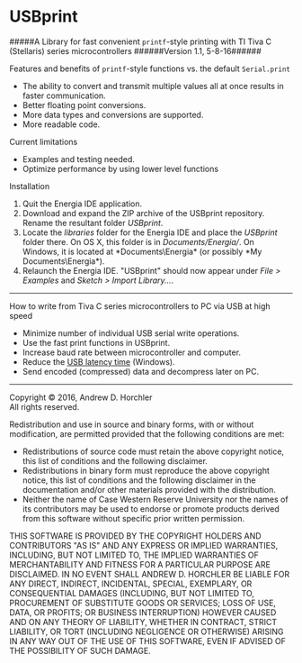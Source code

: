 USBprint
==========
#####A Library for fast convenient ```printf```-style printing with TI Tiva C (Stellaris) series microcontrollers
######Version 1.1, 5-8-16######

Features and benefits of ```printf```-style functions vs. the default ```Serial.print```
 - The ability to convert and transmit multiple values all at once results in faster communication.
 - Better floating point conversions.
 - More data types and conversions are supported.
 - More readable code.
 
Current limitations
 - Examples and testing needed.
 - Optimize performance by using lower level functions 

Installation
 1. Quit the Energia IDE application.
 2. Download and expand the ZIP archive of the USBprint repository. Rename the resultant folder *USBprint*.
 3. Locate the *libraries* folder for the Energia IDE and place the *USBprint* folder there. On OS X, this folder is in *Documents/Energia/*. On Windows, it is located at *Documents\Energia\* (or possibly *My Documents\Energia\*).
 4. Relaunch the Energia IDE. "USBprint" should now appear under *File > Examples* and *Sketch > Import Library...*.

--------

How to write from Tiva C series microcontrollers to PC via USB at high speed
 - Minimize number of individual USB serial write operations.
 - Use the fast print functions in USBprint.
 - Increase baud rate between microcontroller and computer.
 - Reduce the [USB latency time](http://robosavvy.com/forum/viewtopic.php?p=8967#p8967) (Windows).
 - Send encoded (compressed) data and decompress later on PC.
 
--------

Copyright &copy; 2016, Andrew D. Horchler  
All rights reserved.

Redistribution and use in source and binary forms, with or without modification, are permitted provided that the following conditions are met:
 * Redistributions of source code must retain the above copyright notice, this list of conditions and the following disclaimer.
 * Redistributions in binary form must reproduce the above copyright notice, this list of conditions and the following disclaimer in the documentation and/or other materials provided with the distribution.
 * Neither the name of Case Western Reserve University nor the names of its contributors may be used to endorse or promote products derived from this software without specific prior written permission.

THIS SOFTWARE IS PROVIDED BY THE COPYRIGHT HOLDERS AND CONTRIBUTORS "AS IS" AND ANY EXPRESS OR IMPLIED WARRANTIES, INCLUDING, BUT NOT LIMITED TO, THE IMPLIED WARRANTIES OF MERCHANTABILITY AND FITNESS FOR A PARTICULAR PURPOSE ARE DISCLAIMED. IN NO EVENT SHALL ANDREW D. HORCHLER BE LIABLE FOR ANY DIRECT, INDIRECT, INCIDENTAL, SPECIAL, EXEMPLARY, OR CONSEQUENTIAL DAMAGES (INCLUDING, BUT NOT LIMITED TO, PROCUREMENT OF SUBSTITUTE GOODS OR SERVICES; LOSS OF USE, DATA, OR PROFITS; OR BUSINESS INTERRUPTION) HOWEVER CAUSED AND ON ANY THEORY OF LIABILITY, WHETHER IN CONTRACT, STRICT LIABILITY, OR TORT (INCLUDING NEGLIGENCE OR OTHERWISE) ARISING IN ANY WAY OUT OF THE USE OF THIS SOFTWARE, EVEN IF ADVISED OF THE POSSIBILITY OF SUCH DAMAGE.